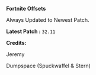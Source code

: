 **Fortnite Offsets**

Always Updated to Newest Patch.

**Latest Patch :** ```32.11```


**Credits:**

Jeremy

Dumpspace (Spuckwaffel & Stern)
